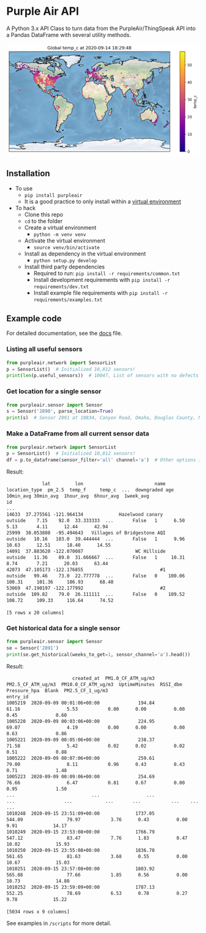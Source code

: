 # Purple Air API

A Python 3.x API Class to turn data from the PurpleAir/ThingSpeak API into a Pandas DataFrame with several utility methods.

![Global Sensor Map with Celsius Scale](maps/sensor_map.png)

## Installation

* To use
  * `pip install purpleair`
  * It is a good practice to only install within a [virtual environment](https://docs.python.org/3/library/venv.html)
* To hack
  * Clone this repo
  * `cd` to the folder
  * Create a virtual environment
    * `python -m venv venv`
  * Activate the virtual environment
    * `source venv/bin/activate`
  * Install as dependency in the virtual environment
    * `python setup.py develop`
  * Install third party dependencies
    * Required to run: `pip install -r requirements/common.txt`
    * Install development requirements with `pip install -r requirements/dev.txt`
    * Install example file requirements with `pip install -r requirements/examples.txt`

## Example code

For detailed documentation, see the [docs](docs/documentation.md) file.

### Listing all useful sensors

```python
from purpleair.network import SensorList
p = SensorList()  # Initialized 10,812 sensors!
print(len(p.useful_sensors))  # 10047, List of sensors with no defects
```

### Get location for a single sensor

```python
from purpleair.sensor import Sensor
s = Sensor('2890', parse_location=True)
print(s)  # Sensor 2891 at 10834, Canyon Road, Omaha, Douglas County, Nebraska, 68112, USA
```

### Make a DataFrame from all current sensor data

```python
from purpleair.network import SensorList
p = SensorList()  # Initialized 10,812 sensors!
df = p.to_dataframe(sensor_filter='all' channel='a')  # Other options include 'outside' and 'useful'
```

Result:

```log
             lat         lon                          name location_type  pm_2.5  temp_f     temp_c  ...  downgraded age 10min_avg 30min_avg  1hour_avg  6hour_avg  1week_avg
id                                                                                                   ...
14633  37.275561 -121.964134             Hazelwood canary        outside    7.15    92.0  33.333333  ...       False   1      6.50      5.13       4.11      12.44      42.94
25999  30.053808  -95.494643   Villages of Bridgestone AQI       outside   10.16   103.0  39.444444  ...       False   1      9.96     10.63      12.51      18.40      14.55
14091  37.883620 -122.070087                   WC Hillside       outside   11.36    89.0  31.666667  ...       False   1     10.31      8.74       7.21      20.03      63.44
42073  47.185173 -122.176855                            #1       outside   99.46    73.0  22.777778  ...       False   0    100.06    100.31     101.36     106.93      68.40
53069  47.190197 -122.177992                            #2       outside  109.82    79.0  26.111111  ...       False   0    109.52    108.72     109.33     116.64      74.52

[5 rows x 20 columns]
```

### Get historical data for a single sensor

```python
from purpleair.sensor import Sensor
se = Sensor('2891')
print(se.get_historical(weeks_to_get=1, sensor_channel='a').head())
```

Result:

```log
                        created_at  PM1.0_CF_ATM_ug/m3  PM2.5_CF_ATM_ug/m3  PM10.0_CF_ATM_ug/m3  UptimeMinutes  RSSI_dbm  Pressure_hpa  Blank  PM2.5_CF_1_ug/m3
entry_id
1005219  2020-09-09 00:01:06+00:00              194.84               61.16                 5.53           0.00      0.00          0.00   0.45              0.60
1005220  2020-09-09 00:03:06+00:00              224.95               69.07                 4.19           0.00      0.00          0.00   0.63              0.86
1005221  2020-09-09 00:05:06+00:00              238.37               71.58                 5.42           0.02      0.02          0.02   0.51              0.88
1005222  2020-09-09 00:07:06+00:00              259.61               79.00                 8.11           0.96      0.43          0.43   0.71              1.48
1005223  2020-09-09 00:09:06+00:00              254.69               76.66                 6.47           0.81      0.67          0.00   0.95              1.50
...                            ...                 ...                 ...                  ...            ...       ...           ...    ...               ...
1010248  2020-09-15 23:51:09+00:00             1737.05              544.09                79.97           3.76      0.43          0.00   9.91             14.17
1010249  2020-09-15 23:53:08+00:00             1766.79              547.12                83.47           7.76      1.83          0.47  10.02             15.93
1010250  2020-09-15 23:55:08+00:00             1836.70              561.65                81.63           3.68      0.55          0.00  10.67             15.03
1010251  2020-09-15 23:57:08+00:00             1803.92              565.08                77.66           1.85      0.56          0.00  10.73             14.80
1010252  2020-09-15 23:59:09+00:00             1787.13              552.25                78.69           6.53      0.78          0.27   9.78             15.22

[5034 rows x 9 columns]
```

See examples in `/scripts` for more detail.
